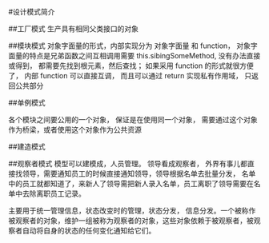 #设计模式简介

##工厂模式
生产具有相同父类接口的对象
##模块模式
对象字面量的形式，内部实现分为 对象字面量 和 function， 对象字面量的特点是兄弟函数之间互相调用需要 this.sibingSomeMethod, 没有办法直接或得到， 都需要先找到根元素，然后查找； 如果采用 function 的形式就很方便了， 内部 function 可以直接互调， 而且可以通过 return 实现私有作用域， 只返回公共部分##单例模式
各个模块之间要公用的一个对象， 保证是在使用同一个对象， 需要通过这个对象作为桥梁，或者使用这个对象作为公共资源##建造模式


##观察者模式
模型可以建模成，人员管理。 领导看成观察者， 外界有事儿都直接找领导，需要通知员工的时候直接通知领导，领导根据名单去批量分发， 名单中的员工就都知道了，来新人了领导需把新人录入名单，员工离职了领导需要在名单中去除离职员工记录。

主要用于统一管理信息，状态改变时的管理，状态分发， 信息分发。一个被称作被观察者的对象，维护一组被称为观察者的对象，这些对象依赖于被观察者，被观察者自动将自身的状态的任何变化通知给它们。 

